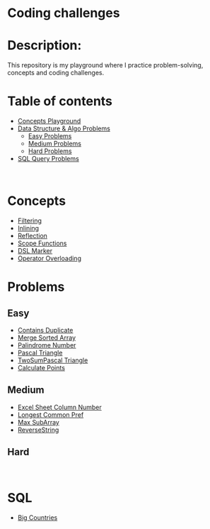 # Coding challenges

# Description:
This repository is my playground where I practice problem-solving, concepts and coding challenges.


# Table of contents

- [Concepts Playground](#Concepts)
- [Data Structure & Algo Problems](#Problems)
     - [Easy Problems](#Easy)
     - [Medium Problems](#Medium)
     - [Hard Problems](#Hrad)
- [SQL Query Problems](#SQL)

<br/>

<img align="center" src="https://github.com/mayankchaudhary26/Cool-Readme-ideas/blob/master/data/coffee.gif"  alt=""/>

<br/>


# Concepts

- [Filtering](src/concepts_playground/Filter.kt)
- [Inlining](src/concepts_playground/Inline.kt)
- [Reflection](src/concepts_playground/Reflection.kt)
- [Scope Functions](src/concepts_playground/scopeFuns.kt)
- [DSL Marker](src/concepts_playground/DslMarker.kt)
- [Operator Overloading](src/concepts_playground/OperatorOverloading.kt)



# Problems


## Easy


- [Contains Duplicate](src/leetcode_problems/easy/ContainsDuplicate.kt)
- [Merge Sorted Array](src/leetcode_problems/easy/MergeSortedArray.kt)
- [Palindrome Number](src/leetcode_problems/easy/PalindromeNumber.kt)
- [Pascal Triangle](src/leetcode_problems/easy/PascalTriangle.kt)
- [TwoSumPascal Triangle](src/leetcode_problems/easy/TwoSum.kt)
- [Calculate Points](src/leetcode_problems/easy/CalculatePoints.java)



## Medium

- [Excel Sheet Column Number](src/leetcode_problems/medium/ExcelSheetColumnNumber.kt)
- [Longest Common Pref](src/leetcode_problems/medium/LongestCommonPref.kt)
- [Max SubArray](src/leetcode_problems/medium/MaxSubArray.kt)
- [ReverseString](src/leetcode_problems/medium/ReverseString.kt)


## Hard 



<br/>

# SQL

- [Big Countries](https://leetcode.com/problems/big-countries/description/?envType=study-plan&id=sql-i)
